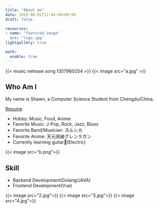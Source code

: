 ```yaml
---
title: "About me"
date: 2019-08-02T11:04:49+08:00
draft: false

resources:
- name: "featured-image"
  src: "logo.jpg"
lightgallery: true

math:
  enable: true
---
```


{{< music netease song 1357960254 >}}
{{< image src="a.jpg" >}}
## Who Am I

My name is Shawn, a Computer Science Student from Chengdu/China.

[Resume](CIS_Grad_Template__Dev___1_.pdf)

* Hobby: Music, Food, Anime
* Favorite Music: J-Pop, Rock, Jazz, Blues
* Favorite Band/Musician: ヨルシカ
* Favorite Anime: 天元突破グレンラガン
* Currently learning guitar🎸(Electric)

{{< image src="b.png">}}
## Skill

* Backend Development(Golang/JAVA)
* Frontend Development(Vue)

{{< image src="2.jpg">}}
{{< image src="3.jpg">}}
{{< image src="4.jpg">}}